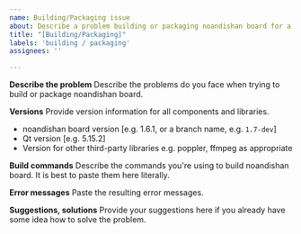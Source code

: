```yaml
---
name: Building/Packaging issue
about: Describe a problem building or packaging noandishan board for a specific platform
title: "[Building/Packaging]"
labels: 'building / packaging'
assignees: ''

---
```


**Describe the problem**
Describe the problems do you face when trying to build or package noandishan board.

**Versions**
Provide version information for all components and libraries.
- noandishan board version [e.g. 1.6.1, or a branch name, e.g. `1.7-dev`]
- Qt version [e.g. 5.15.2]
- Version for other third-party libraries e.g. poppler, ffmpeg as appropriate

**Build commands**
Describe the commands you're using to build noandishan board. It is best to paste them here literally.

**Error messages**
Paste the resulting error messages.

**Suggestions, solutions**
Provide your suggestions here if you already have some idea how to solve the problem.
